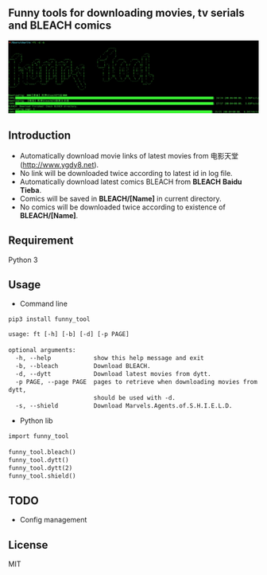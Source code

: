 Funny tools for downloading movies, tv serials and BLEACH comics
-----------------
![](usage.png)

## Introduction
   - Automatically download movie links of latest movies from 电影天堂(http://www.ygdy8.net).
   - No link will be downloaded twice according to latest id in log file.
   - Automatically download latest comics BLEACH from __BLEACH__ __Baidu__ __Tieba__.
   - Comics will be saved in __BLEACH/[Name]__ in current directory.
   - No comics will be downloaded twice according to existence of __BLEACH/[Name]__.

## Requirement

Python 3

## Usage

- Command line

```
pip3 install funny_tool
```

```
usage: ft [-h] [-b] [-d] [-p PAGE]

optional arguments:
  -h, --help            show this help message and exit
  -b, --bleach          Download BLEACH.
  -d, --dytt            Download latest movies from dytt.
  -p PAGE, --page PAGE  pages to retrieve when downloading movies from dytt,
                        should be used with -d.
  -s, --shield          Download Marvels.Agents.of.S.H.I.E.L.D.
```

- Python lib

```
import funny_tool

funny_tool.bleach()
funny_tool.dytt()
funny_tool.dytt(2)
funny_tool.shield()
```

## TODO

- Config management

## License

MIT


